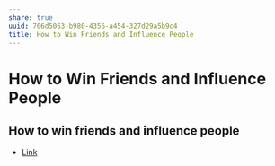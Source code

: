 ```yaml
---
share: true
uuid: 706d5063-b980-4356-a454-327d29a5b9c4
title: How to Win Friends and Influence People
---
```

# How to Win Friends and Influence People
How to win friends and influence people
---------------------------------------

*   [Link](https://en.wikipedia.org/wiki/How_to_Win_Friends_and_Influence_People)